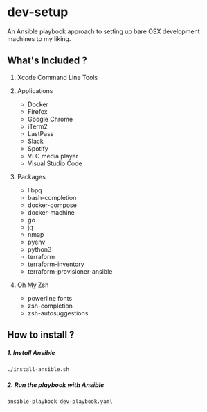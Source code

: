 # dev-setup

An Ansible playbook approach to setting up bare OSX development machines to my liking.

## What's Included ?

1. Xcode Command Line Tools

2. Applications
    - Docker
    - Firefox
    - Google Chrome
    - iTerm2
    - LastPass
    - Slack
    - Spotify
    - VLC media player
    - Visual Studio Code

3. Packages
    - libpq
    - bash-completion
    - docker-compose
    - docker-machine
    - go
    - jq
    - nmap
    - pyenv
    - python3
    - terraform
    - terraform-inventory
    - terraform-provisioner-ansible

4. Oh My Zsh
    - powerline fonts
    - zsh-completion
    - zsh-autosuggestions

## How to install ?

##### 1. Install Ansible

```shell
./install-ansible.sh
```

##### 2. Run the playbook with Ansible

```shell
ansible-playbook dev-playbook.yaml
```
